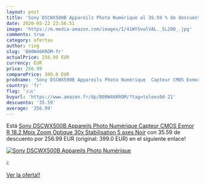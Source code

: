```yaml
---
layout: post
title: 'Sony DSCWX500B Appareils Photo Numérique al 35.59 % de descuento'
date: 2020-05-22 23:56:51
image: 'https://m.media-amazon.com/images/I/41WYSvwlVAL._SL200_.jpg'
comments: true
category: ofertas
author: ring
slug: 'B00W46KROM-fr'
actualPrice: 256.99 EUR
currency: EUR
price: 256.99
comparePrice: 399.0 EUR
prodname: 'Sony DSCWX500B Appareils Photo Numérique  Capteur CMOS Exmor R  18.2 Mpix  Zoom Optique 30x  Stabilisation 5 axes  Noir'
country: 'fr'
flag: '🇫🇷'
buyurl: 'https://www.amazon.fr/dp/B00W46KROM/?tag=tolees0d-21'
descuento: '35.59'
average: '256.99'
---
```


Está [Sony DSCWX500B Appareils Photo Numérique  Capteur CMOS Exmor R  18.2 Mpix  Zoom Optique 30x  Stabilisation 5 axes  Noir](https://www.amazon.fr/dp/B00W46KROM/?tag=tolees0d-21) con 35.59 de descuento por 256.99 EUR (original: 399.0 EUR) en el siguiente enlace!

[![Sony DSCWX500B Appareils Photo Numérique](https://m.media-amazon.com/images/I/41WYSvwlVAL._SL200_.jpg)](https://www.amazon.fr/dp/B00W46KROM/?tag=tolees0d-21)

ℹ️:


[Ver la oferta!!](https://www.amazon.fr/dp/B00W46KROM/?tag=tolees0d-21)
